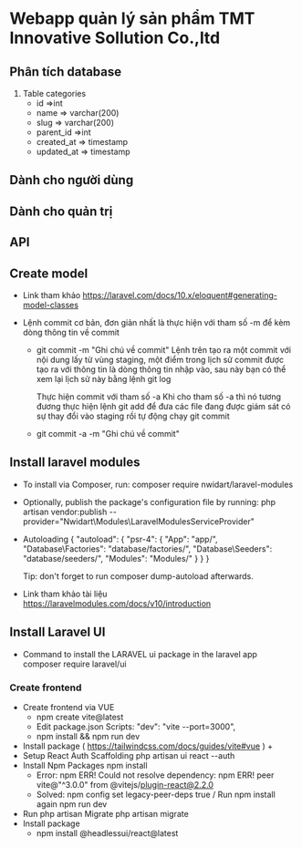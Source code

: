 # Webapp quản lý sản phẩm TMT Innovative Sollution Co.,ltd
## Phân tích database 
1. Table categories 
    - id =>int
    - name => varchar(200)
    - slug => varchar(200)
    - parent_id =>int
    - created_at => timestamp
    - updated_at => timestamp
## Dành cho người dùng 
## Dành cho quản trị 
## API 
## Create model 
- Link tham khảo https://laravel.com/docs/10.x/eloquent#generating-model-classes

- Lệnh commit cơ bản, đơn giản nhất là thực hiện với tham số -m để kèm dòng thông tin về commit

    + git commit -m "Ghi chú về commit"
        Lệnh trên tạo ra một commit với nội dung lấy từ vùng staging, một điểm trong lịch sử commit được tạo ra với thông tin là dòng thông tin nhập vào, sau này bạn có thể xem lại lịch sử này bằng lệnh git log

        Thực hiện commit với tham số -a
        Khi cho tham số -a thì nó tương đương thực hiện lệnh git add để đưa các file đang được giám sát có sự thay đổi vào staging rồi tự động chạy git commit

    + git commit -a -m "Ghi chú về commit"

## Install laravel modules
- To install via Composer, run: composer require nwidart/laravel-modules

- Optionally, publish the package's configuration file by running: php artisan vendor:publish --provider="Nwidart\Modules\LaravelModulesServiceProvider"

- Autoloading { "autoload": { "psr-4": { "App\": "app/", "Database\Factories\": "database/factories/", "Database\Seeders\": "database/seeders/", "Modules\": "Modules/" } } }

    Tip: don't forget to run composer dump-autoload afterwards.

- Link tham khảo tài liệu https://laravelmodules.com/docs/v10/introduction

## Install Laravel UI
- Command to install the LARAVEL ui package in the laravel app composer require laravel/ui
### Create frontend 

- Create frontend via VUE
    + npm create vite@latest
    + Edit package.json Scripts: "dev": "vite --port=3000",
    + npm install && npm run dev 
- Install package ( https://tailwindcss.com/docs/guides/vite#vue )
    + 
- Setup React Auth Scaffolding php artisan ui react --auth
- Install Npm Packages npm install 
    + Error: npm ERR! Could not resolve dependency: npm ERR! peer vite@"^3.0.0" from @vitejs/plugin-react@2.2.0 
    + Solved: npm config     set legacy-peer-deps true / Run npm install again npm run dev
- Run php artisan Migrate php artisan migrate
- Install package 
    + npm install @headlessui/react@latest

